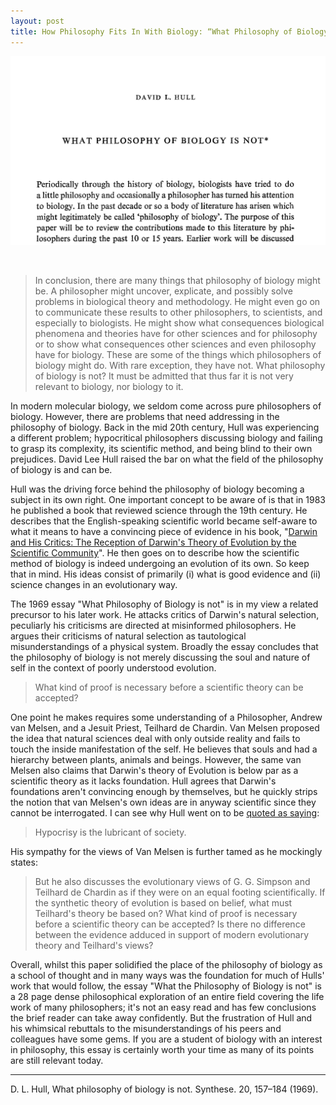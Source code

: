 ```yaml
---
layout: post
title: How Philosophy Fits In With Biology: “What Philosophy of Biology is not” by David Hull, 1969
---
```


![Snapshot of the what biology is not](/images/Hull1969.png)

<br>

> In conclusion, there are many things that philosophy of biology might be. A philosopher might uncover, explicate, and possibly solve problems in biological theory and methodology. He might even go on to communicate these results to other philosophers, to scientists, and especially to biologists. He might show what consequences biological phenomena and theories have for other sciences and for philosophy or to show what consequences other sciences and even philosophy have for biology. These are some of the things which philosophers of biology might do. With rare exception, they have not. What philosophy of biology is not? It must be admitted that thus far it is not very relevant to biology, nor biology to it.

In modern molecular biology, we seldom come across pure philosophers of biology. However, there are problems that need addressing in the philosophy of biology. Back in the mid 20th century, Hull was experiencing a different problem; hypocritical philosophers discussing biology and failing to grasp its complexity, its scientific method, and being blind to their own prejudices. David Lee Hull raised the bar on what the field of the philosophy of biology is and can be.

Hull was the driving force behind the philosophy of biology becoming a subject in its own right. One important concept to be aware of is that in 1983 he published a book that reviewed science through the 19th century. He describes that the English-speaking scientific world became self-aware to what it means to have a convincing piece of evidence in his book, "[Darwin and His Critics: The Reception of Darwin's Theory of Evolution by the Scientific Community](http://www.goodreads.com/book/show/1079778.Darwin_and_His_Critics)". He then goes on to describe how the scientific method of biology is indeed undergoing an evolution of its own. So keep that in mind. His ideas consist of primarily (i) what is good evidence and (ii) science changes in an evolutionary way.

The 1969 essay "What Philosophy of Biology is not" is in my view a related precursor to his later work. He attacks critics of Darwin's natural selection, peculiarly his criticisms are directed at misinformed philosophers. He argues their criticisms of natural selection as tautological misunderstandings of a physical system. Broadly the essay concludes that the philosophy of biology is not merely discussing the soul and nature of self in the context of poorly understood evolution.

> What kind of proof is necessary before a scientific theory can be accepted?

One point he makes requires some understanding of a Philosopher, Andrew van Melsen, and a Jesuit Priest, Teilhard de Chardin. Van Melsen proposed the idea that natural sciences deal with only outside reality and fails to touch the inside manifestation of the self. He believes that souls and had a hierarchy between plants, animals and beings. However, the same van Melsen also claims that Darwin's theory of Evolution is below par as a scientific theory as it lacks foundation. Hull agrees that Darwin's foundations aren't convincing enough by themselves, but he quickly strips the notion that van Melsen's own ideas are in anyway scientific since they cannot be interrogated. I can see why Hull went on to be [quoted as saying](https://en.wikiquote.org/wiki/David_Hull):

> Hypocrisy is the lubricant of society.

His sympathy for the views of Van Melsen is further tamed as he mockingly states:

> But he also discusses the evolutionary views of G. G. Simpson and Teilhard de Chardin as if they were on an equal footing scientifically. If the synthetic theory of evolution is based on belief, what must Teilhard's theory be based on? What kind of proof is necessary before a scientific theory can be accepted? Is there no difference between the evidence adduced in support of modern evolutionary theory and Teilhard's views?

Overall, whilst this paper solidified the place of the philosophy of biology as a school of thought and in many ways was the foundation for much of Hulls' work that would follow, the essay "What the Philosophy of Biology is not" is a 28 page dense philosophical exploration of an entire field covering the life work of many philosophers; it's not an easy read and has few conclusions the brief reader can take away confidently. But the frustration of Hull and his whimsical rebuttals to the misunderstandings of his peers and colleagues have some gems. If you are a student of biology with an interest in philosophy, this essay is certainly worth your time as many of its points are still relevant today.

* * *

D. L. Hull, What philosophy of biology is not. Synthese. 20, 157–184 (1969).
